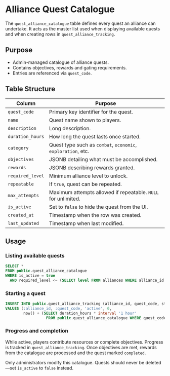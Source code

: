 # Alliance Quest Catalogue

The `quest_alliance_catalogue` table defines every quest an alliance can undertake. It acts as the master list used when displaying available quests and when creating rows in `quest_alliance_tracking`.

## Purpose

* Admin-managed catalogue of alliance quests.
* Contains objectives, rewards and gating requirements.
* Entries are referenced via `quest_code`.

## Table Structure

| Column | Purpose |
| --- | --- |
| `quest_code` | Primary key identifier for the quest. |
| `name` | Quest name shown to players. |
| `description` | Long description. |
| `duration_hours` | How long the quest lasts once started. |
| `category` | Quest type such as `combat`, `economic`, `exploration`, etc. |
| `objectives` | JSONB detailing what must be accomplished. |
| `rewards` | JSONB describing rewards granted. |
| `required_level` | Minimum alliance level to unlock. |
| `repeatable` | If `true`, quest can be repeated. |
| `max_attempts` | Maximum attempts allowed if repeatable. `NULL` for unlimited. |
| `is_active` | Set to `false` to hide the quest from the UI. |
| `created_at` | Timestamp when the row was created. |
| `last_updated` | Timestamp when last modified. |

## Usage

### Listing available quests

```sql
SELECT *
FROM public.quest_alliance_catalogue
WHERE is_active = true
  AND required_level <= (SELECT level FROM alliances WHERE alliance_id = :alliance_id);
```

### Starting a quest

```sql
INSERT INTO public.quest_alliance_tracking (alliance_id, quest_code, status, progress, ends_at)
VALUES (:alliance_id, :quest_code, 'active', 0,
        now() + (SELECT duration_hours * interval '1 hour'
                  FROM public.quest_alliance_catalogue WHERE quest_code = :quest_code));
```

### Progress and completion

While active, players contribute resources or complete objectives. Progress is tracked in `quest_alliance_tracking`. Once objectives are met, rewards from the catalogue are processed and the quest marked `completed`.

Only administrators modify this catalogue. Quests should never be deleted—set `is_active` to `false` instead.
